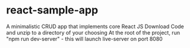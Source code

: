 # react-sample-app
A minimalistic CRUD app that implements core React JS
Download Code and unzip to a directory of your choosing
At the root of the project, run "npm run dev-server" - this will launch live-server on port 8080 
